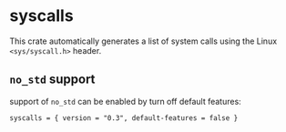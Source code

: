 # syscalls

This crate automatically generates a list of system calls using the Linux
`<sys/syscall.h>` header.

## `no_std` support
support of `no_std` can be enabled by turn off default features:
```
syscalls = { version = "0.3", default-features = false }
```
